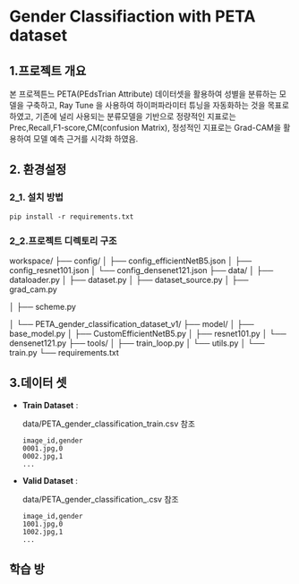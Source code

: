 # Gender Classifiaction with PETA dataset

## **1.프로젝트 개요**

본 프로젝튼느 PETA(PEdsTrian Attribute) 데이터셋을 활용하여 성별을 분류하는 모델을 구축하고, Ray Tune 을 사용하여 하이퍼파라미터 튜닝을 자동화하는 것을 목표로 하였고, 기존에 널리 사용되는 분류모델을 기반으로 정량적인 지표로는 Prec,Recall,F1-score,CM(confusion Matrix), 정성적인 지표로는 Grad-CAM을 활용하여 모델 예측 근거를 시각화 하였음.

## 2. 환경설정

### 2_1. 설치 방법

```
pip install -r requirements.txt
```

### 2_2.프로젝트 디렉토리 구조

workspace/
├── config/
│   ├── config_efficientNetB5.json
│   ├── config_resnet101.json
│   └── config_densenet121.json
├── data/
│   ├── dataloader.py
│   ├── dataset.py
│   ├── dataset_source.py
│   ├── grad_cam.py

│   ├── scheme.py

│   └── PETA_gender_classification_dataset_v1/
├── model/
│   ├── base_model.py
│   ├── CustomEfficientNetB5.py
│   ├── resnet101.py
│   └── densenet121.py
├── tools/
│   ├── train_loop.py
│   └── utils.py
│   └── train.py
└── requirements.txt

## 3.데이터 셋

* **Train Dataset** :

  data/PETA_gender_classification_train.csv 참조

  ```
  image_id,gender
  0001.jpg,0
  0002.jpg,1
  ...
  ```
* **Valid Dataset** :

  data/PETA_gender_classification_.csv 참조

  ```
  image_id,gender
  1001.jpg,0
  1002.jpg,1
  ...
  ```

## 학습 방
